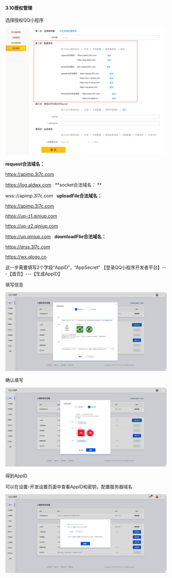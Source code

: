 #### 3.10授权管理

选择授权QQ小程序

![图片](./image/6feb8257-d0e5-4d27-a43d-ca0de967ecf9.015.png)

**request合法域名：** 

https://apimp.3l7c.com

https://log.aldwx.com
 
**socket合法域名： **

wss:://apimp.3l7c.com
 
**uploadFile合法域名：** 

https://apimp.3l7c.com

https://up-z1.qiniup.com

https://up-z2.qiniup.com

https://up.qiniup.com
 
**downloadFlie合法域名：** 

https://qrss.3l7c.com

https://wx.qlogo.cn

这一步需要填写2个字段“AppID”，“AppSecret”
【登录QQ小程序开发者平台】---【首页】---【生成AppID】

填写信息

![图片](./image/6feb8257-d0e5-4d27-a43d-ca0de967ecf9.041.png)

确认填写

![图片](./image/6feb8257-d0e5-4d27-a43d-ca0de967ecf9.042.png)

得到AppID

可以在设置-开发设置页面中查看AppID和密钥，配置服务器域名

![图片](./image/6feb8257-d0e5-4d27-a43d-ca0de967ecf9.043.png)